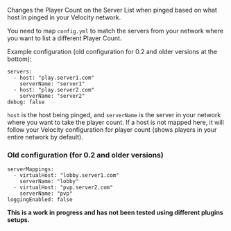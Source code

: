 Changes the Player Count on the Server List when pinged based on what host in pinged in your Velocity network.

You need to map `config.yml` to match the servers from your network where you want to list a different Player Count.

Example configuration (old configuration for 0.2 and older versions at the bottom):

```
servers:
  - host: "play.server1.com"
    serverName: "server1"
  - host: "play.server2.com"
    serverName: "server2"
debug: false
```
`host` is the host being pinged, and `serverName` is the server in your network where you want to take the player count. If a host is not mapped here, it will follow your Velocity configuration for player count (shows players in your entire network by default).
### Old configuration (for 0.2 and older versions)
```
serverMappings:
  - virtualHost: "lobby.server1.com"
    serverName: "lobby"
  - virtualHost: "pvp.server2.com"
    serverName: "pvp"
loggingEnabled: false
```
**This is a work in progress and has not been tested using different plugins setups.**
